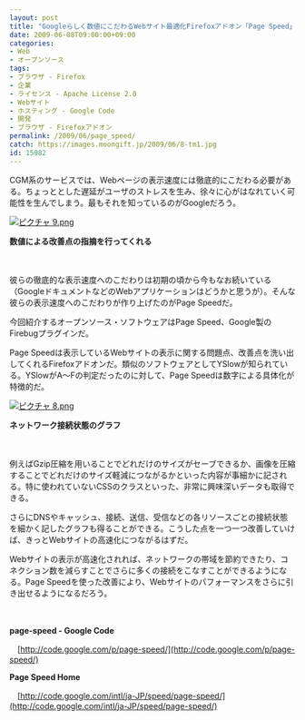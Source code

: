 ```yaml
---
layout: post
title: "Googleらしく数値にこだわるWebサイト最適化Firefoxアドオン「Page Speed」"
date: 2009-06-08T09:00:00+09:00
categories:
- Web
- オープンソース
tags: 
- ブラウザ - Firefox
- 企業
- ライセンス - Apache License 2.0
- Webサイト
- ホスティング - Google Code
- 開発
- ブラウザ - Firefoxアドオン
permalink: /2009/06/page_speed/
catch: https://images.moongift.jp/2009/06/8-tm1.jpg
id: 15982
---
```

CGM系のサービスでは、Webページの表示速度には徹底的にこだわる必要がある。ちょっととした遅延がユーザのストレスを生み、徐々に心がはなれていく可能性を生んでしまう。最もそれを知っているのがGoogleだろう。

  

[![ピクチャ 9.png](https://images.moongift.jp/2009/06/9-tm.jpg)](https://images.moongift.jp/2009/06/9.png)  
  
**数値による改善点の指摘を行ってくれる**

  

　

  

彼らの徹底的な表示速度へのこだわりは初期の頃から今もなお続いている（GoogleドキュメントなどのWebアプリケーションはどうかと思うが）。そんな彼らの表示速度へのこだわりが作り上げたのがPage Speedだ。

  

今回紹介するオープンソース・ソフトウェアはPage Speed、Google製のFirebugプラグインだ。

  
<!--more-->

Page Speedは表示しているWebサイトの表示に関する問題点、改善点を洗い出してくれるFirefoxアドオンだ。類似のソフトウェアとしてYSlowが知られている。YSlowがA〜Fの判定だったのに対して、Page Speedは数字による具体化が特徴的だ。

  

[![ピクチャ 8.png](https://images.moongift.jp/2009/06/8-tm1.jpg)](https://images.moongift.jp/2009/06/82.png)  
  
**ネットワーク接続状態のグラフ**

  

　

  

例えばGzip圧縮を用いることでどれだけのサイズがセーブできるか、画像を圧縮することでどれだけのサイズ軽減につながるかといった内容が事細かに記される。特に使われていないCSSのクラスといった、非常に興味深いデータも取得できる。

  

さらにDNSやキャッシュ、接続、送信、受信などの各リソースごとの接続状態を細かく記したグラフも得ることができる。こうした点を一つ一つ改善していけば、きっとWebサイトの高速化につながるはずだ。

  

Webサイトの表示が高速化されれば、ネットワークの帯域を節約できたり、コネクション数を減らすことでさらに多くの接続をこなすことができるようになる。Page Speedを使った改善により、Webサイトのパフォーマンスをさらに引き出せるようになるだろう。

  

　

  

**page-speed - Google Code**  
  
　[http://code.google.com/p/page-speed/](http://code.google.com/p/page-speed/)

  

**Page Speed Home**  
  
　[http://code.google.com/intl/ja-JP/speed/page-speed/](http://code.google.com/intl/ja-JP/speed/page-speed/)

  
